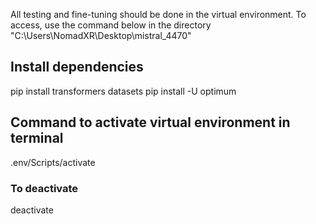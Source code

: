 All testing and fine-tuning should be done in the virtual environment. To access, use the command below in the directory "C:\Users\NomadXR\Desktop\mistral_4470"

## Install dependencies
pip install transformers datasets
pip install -U optimum

## Command to activate virtual environment in terminal
.env/Scripts/activate

### To deactivate
deactivate
